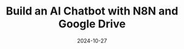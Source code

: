 ---
categories:
- Automation & Workflows
- RAG & Knowledge Management
date: 2024-10-27
description: Learn how to build an AI-powered chatbot that answers questions using
  documents from your Google Drive, integrated with a website using N8N.
duration: 22 minutes
layout: course
level: Intermediate
sections:
- description: 'Overview of building a RAG chatbot using N8N''s AI Agent node, capable
    of answering questions from various data sources. Introduction of the project:
    a chatbot answering questions from a Google Drive knowledge base.'
  timestamp: 00:00
  title: "\U0001F3A5 Introduction: Building an Intelligent Chatbot"
- description: 'Detailed explanation of the two phases: data loading into a vector
    store (Pinecone) and building the AI assistant.  Initial setup steps and workflow
    overview.'
  timestamp: 01:59
  title: "\U0001F680 Project Overview & Setup: Two-Phase Approach"
- description: Step-by-step guide to setting up a Google Drive trigger in N8N to automatically
    upload data to Pinecone when files are added to a specific folder. Includes Google
    Cloud Platform setup, API key generation, and workflow testing.
  timestamp: 02:38
  title: '⚙️ Phase 1: Loading Data into Pinecone'
- description: Connecting Google Drive and Pinecone using N8N nodes.  Setting up credentials,
    configuring triggers for file uploads, downloading files, and integrating with
    Pinecone for vector database storage. Detailed explanation of the process.
  timestamp: 08:41
  title: "\U0001F4CC Connecting Google Drive & Pinecone: API Keys & Workflow"
- description: Creating the AI assistant workflow in N8N using the AI Agent node.  Setting
    up the chat interface, configuring the AI Agent (Tool Agent), system messages,
    and memory.
  timestamp: '12:57'
  title: "\U0001F916 Phase 2: Building the AI Assistant"
- description: Integrating OpenAI for both embedding and the chat model. Setting up
    the OpenAI API key, selecting the GPT-4-0 Mini model, and configuring the memory
    node for context preservation.
  timestamp: '15:13'
  title: "\U0001F517 Connecting OpenAI and Customizing the Agent"
- description: Explains how to share the chatbot with a public URL and embed it into
    a website.  Details on enabling public access in N8N, password protection, and
    generating embedding code for website integration.
  timestamp: '17:54'
  title: "\U0001F310 Sharing and Embedding: Public URL & Website Integration"
- description: A detailed walkthrough of customizing the chatbot's appearance, including
    initial messages, color schemes, and layout. Uses CSS variables and shows how
    to integrate custom styles with the embedded chatbot.
  timestamp: '19:56'
  title: "\U0001F3A8 Customization: Styling the Chatbot"
tags:
- N8N
- AI Agent
- Google Drive
- Pinecone
- OpenAI
- Chatbot
- RAG
- Embedding
- Vector Database
- Workflow Automation
thumbnail: https://i.ytimg.com/vi/UeFi5oV9UpY/sddefault.jpg
title: Build an AI Chatbot with N8N and Google Drive
videoId: UeFi5oV9UpY
---